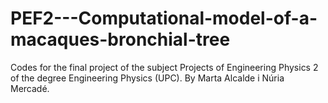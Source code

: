 # PEF2---Computational-model-of-a-macaques-bronchial-tree
Codes for the final project of the subject Projects of Engineering Physics 2 of the degree Engineering Physics (UPC). By Marta Alcalde i Núria Mercadé.
